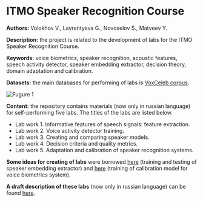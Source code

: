 # ITMO Speaker Recognition Course

**Authors:** Volokhov V., Lavrentyeva G., Novoselov S., Matveev Y.

**Description:** the project is related to the development of labs for the ITMO Speaker Recognition Course.

**Keywords:** voice biometrics, speaker recognition, acoustic features, speech activity detector, speaker embedding extractor, decision theory, domain adaptation and calibration.

**Datasets:** the main databases for performing of labs is [VoxCeleb corpus](https://www.robots.ox.ac.uk/~vgg/data/voxceleb/).

![Fugure 1](https://analyticsindiamag.com/wp-content/uploads/2020/12/image.png "VoxCeleb. A large scale audio-visual dataset of human speech")

**Content:** the repository contains materials (now only in russian language) for self-performing five labs. The titles of the labs are listed below.

- Lab work 1. Informative features of speech signals: feature extraction.
- Lab work 2. Voice activity detector training.
- Lab work 3. Creating and comparing speaker models.
- Lab work 4. Decision criteria and quality metrics.
- Lab work 5. Adaptation and calibration of speaker recognition systems.

**Some ideas for creating of labs** were borrowed [here](https://github.com/clovaai/voxceleb_trainer) (training and testing of speaker embedding extractor) and [here](https://github.com/alumae/sv_score_calibration) (training of calibration model for voice biometrics system).

**A draft description of these labs** (now only in russian language) can be found [here](https://disk.yandex.ru/i/AVt262Pcirn3hg). 
